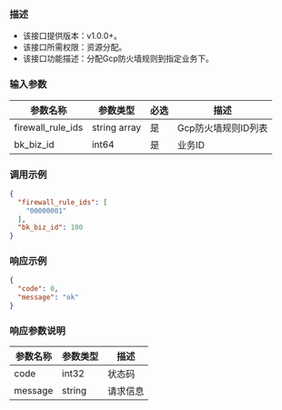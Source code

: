### 描述

- 该接口提供版本：v1.0.0+。
- 该接口所需权限：资源分配。
- 该接口功能描述：分配Gcp防火墙规则到指定业务下。

### 输入参数

| 参数名称              | 参数类型           | 必选              | 描述           |
|-------------------|----------------|-----------------------------|--------------|
| firewall_rule_ids | string array   | 是     | Gcp防火墙规则ID列表 |
| bk_biz_id         | int64          | 是     | 业务ID         |

### 调用示例

```json
{
  "firewall_rule_ids": [
    "00000001"
  ],
  "bk_biz_id": 100
}
```

### 响应示例

```json
{
  "code": 0,
  "message": "ok"
}
```

### 响应参数说明

| 参数名称          | 参数类型         | 描述                           |
|---------------|--------------| ------------------------------ |
| code          | int32        |            状态码                   |
| message       | string       |             请求信息         |
